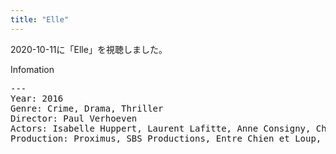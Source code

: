 ```yaml
---
title: "Elle"
---
```

2020-10-11に「Elle」を視聴しました。

Infomation
<pre>
---
Year: 2016
Genre: Crime, Drama, Thriller
Director: Paul Verhoeven
Actors: Isabelle Huppert, Laurent Lafitte, Anne Consigny, Charles Berling
Production: Proximus, SBS Productions, Entre Chien et Loup, France 2 Cinéma
</pre>